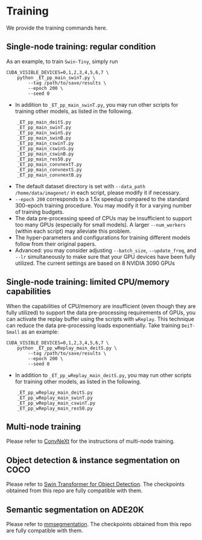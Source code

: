 # Training

We provide the training commands here.

## Single-node training: regular condition
As an example, to train `Swin-Tiny`, simply run
```
CUDA_VISIBLE_DEVICES=0,1,2,3,4,5,6,7 \
    python _ET_pp_main_swinT.py \
        --tag /path/to/save/results \
        --epoch 200 \
        --seed 0
```
- In addition to `_ET_pp_main_swinT.py`, you may run other scripts for training other models, as listed in the following.
```
    _ET_pp_main_deitS.py
    _ET_pp_main_swinT.py
    _ET_pp_main_swinS.py
    _ET_pp_main_swinB.py
    _ET_pp_main_cswinT.py
    _ET_pp_main_cswinS.py
    _ET_pp_main_cswinB.py
    _ET_pp_main_res50.py
    _ET_pp_main_convnextT.py
    _ET_pp_main_convnextS.py
    _ET_pp_main_convnextB.py
```
- The default dataset directory is set with `--data_path /home/data/imagenet/` in each script, please modify it if necessary.
- `--epoch 200` corresponds to a 1.5x speedup compared to the standard 300-epoch training procedure. You may modify it for a varying number of training budgets.
- The data pre-processing speed of CPUs may be insufficient to support too many GPUs (especially for small models). A larger `--num_workers` (within each script) may alleviate this problem.
- The hyper-parameters and configurations for training different models follow from their original papers. 
- Advanced: you may consider adjusting `--batch_size`, `--update_freq`, and `--lr` simultaneously to make sure that your GPU devices have been fully utilized. The current settings are based on 8 NVIDIA 3090 GPUs


## Single-node training: limited CPU/memory capabilities
When the capabilities of CPU/memory are insufficient (even though they are fully utilized) to support the data pre-processing requirements of GPUs, you can activate the replay buffer using the scripts with `wReplay`. This technique can reduce the data pre-processing loads exponentially. Take training `DeiT-Small` as an example:
```
CUDA_VISIBLE_DEVICES=0,1,2,3,4,5,6,7 \
    python _ET_pp_wReplay_main_deitS.py \
        --tag /path/to/save/results \
        --epoch 200 \
        --seed 0
```
- In addition to `_ET_pp_wReplay_main_deitS.py`, you may run other scripts for training other models, as listed in the following.
```
    _ET_pp_wReplay_main_deitS.py
    _ET_pp_wReplay_main_swinT.py
    _ET_pp_wReplay_main_cswinT.py
    _ET_pp_wReplay_main_res50.py
```

## Multi-node training
Please refer to [ConvNeXt](https://github.com/facebookresearch/ConvNeXt/blob/main/TRAINING.md) for the instructions of multi-node training.


## Object detection & instance segmentation on COCO
Please refer to [Swin Transformer for Object Detection](https://github.com/SwinTransformer/Swin-Transformer-Object-Detection). The checkpoints obtained from this repo are fully compatible with them. 


## Semantic segmentation on ADE20K
Please refer to [mmsegmentation](https://github.com/open-mmlab/mmsegmentation). The checkpoints obtained from this repo are fully compatible with them.